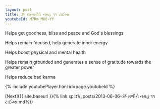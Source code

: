 ```yaml
---
layout: post
title: ૐ થરંગાવીધે નમહ ૧૧ ટાઈમ્સ
youtubeId: M7Rm_MU0-YY
---
```

 
 
Helps get goodness, bliss and peace and God's blessings
 
Helps remain focused, help generate inner energy 
 
Helps boost physical and mental health 
 
Helps remain grounded and generates a sense of gratitude towards the greater power 
 
Helps reduce bad karma
 
 
 
 


{% include youtubePlayer.html id=page.youtubeId %}
 
[Next]({{ site.baseurl }}{% link  split1/_posts/2013-06-06-ૐ મળીને નમહ ૧૧ ટાઈમ્સ.md%})
 

